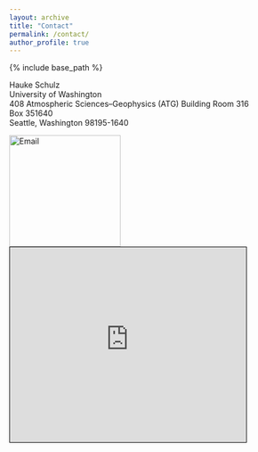 ```yaml
---
layout: archive
title: "Contact"
permalink: /contact/
author_profile: true
---
```


{% include base_path %}

Hauke Schulz<br />
University of Washington<br />
408 Atmospheric Sciences–Geophysics (ATG) Building Room 316<br />
Box 351640<br />
Seattle, Washington 98195-1640<br />

<img src="https://observingClouds.github.io/images/email.png" alt="Email" width="200"/>

<iframe width="425" height="350" frameborder="0" scrolling="no" marginheight="0" marginwidth="0" src="https://www.openstreetmap.org/export/embed.html?bbox=-122.31086611747743%2C47.65339898592588%2C-122.30861306190492%2C47.65458421567901&amp;layer=mapnik" style="border: 1px solid black"></iframe>

